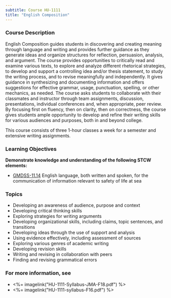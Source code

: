 ```yaml
---
subtitle: Course HU-1111
title: "English Composition"
---
```


### Course Description

English Composition guides students in discovering and creating meaning through language and writing and provides further guidance as they generate ideas and organize structures for reflection, persuasion, analysis, and argument. The course provides opportunities to critically read and examine various texts, to explore and analyze different rhetorical strategies, to develop and support a controlling idea and/or thesis statement, to study the writing process, and to revise meaningfully and independently. It gives guidance in synthesizing and documenting information and offers suggestions for effective grammar, usage, punctuation, spelling, or other mechanics, as needed. The course asks students to collaborate with their classmates and instructor through team assignments, discussion, presentations, individual conferences and, when appropriate, peer review. By focusing first on fluency, then on clarity, then on correctness, the course gives students ample opportunity to develop and refine their writing skills for various audiences and purposes, both in and beyond college.

This course consists of three 1-hour classes a week for a semester and extensive writing assignments.


### Learning Objectives

**Demonstrate knowledge and understanding of the following STCW elements:**

* [GMDSS-11.14](42#GMDSS-11\.14) English language, both written and spoken, for the communication of information relevant to safety of life at sea


### Topics

*	Developing an awareness of audience, purpose and context
*	Developing critical thinking skills
*	Exploring strategies for writing arguments
*	Developing organizational skills, including claims, topic sentences, and transitions
*	Developing ideas through the use of support and analysis
*	Using evidence effectively, including assessment of sources
*	Exploring various genres of academic writing
*	Developing revision skills
*	Writing and revising in collaboration with peers
*	Finding and revising grammatical errors



### For more information, see 

* <%= imagelink("HU-1111-Syllabus-JMA-F18.pdf") %> 
* <%= imagelink("HU-1111-syllabus-F16.pdf") %> 



